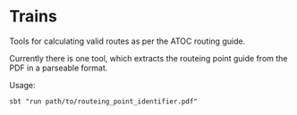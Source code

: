 Trains
======

Tools for calculating valid routes as per the ATOC routing guide.

Currently there is one tool, which extracts the routeing point guide
from the PDF in a parseable format.

Usage:

    sbt "run path/to/routeing_point_identifier.pdf"
